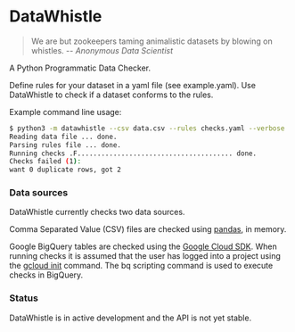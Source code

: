 # DataWhistle

> We are but zookeepers taming animalistic datasets by blowing on whistles.
> -- <cite>Anonymous Data Scientist</cite>

A Python Programmatic Data Checker.

Define rules for your dataset in a yaml file (see example.yaml).  Use
DataWhistle to check if a dataset conforms to the rules.

Example command line usage:

```sh
$ python3 -m datawhistle --csv data.csv --rules checks.yaml --verbose
Reading data file ... done.
Parsing rules file ... done.
Running checks .F....................................... done.
Checks failed (1):
want 0 duplicate rows, got 2
```

### Data sources

DataWhistle currently checks two data sources.

Comma Separated Value (CSV) files are checked using
[pandas](https://pandas.pydata.org), in memory.

Google BigQuery tables are checked using the
[Google Cloud SDK](https://cloud.google.com/sdk/install). When running
checks it is assumed that the user has logged into a project using the
[gcloud init](https://cloud.google.com/sdk/gcloud/reference/init) command.
The bq scripting command is used to execute checks in BigQuery.

### Status

DataWhistle is in active development and the API is not yet stable.
